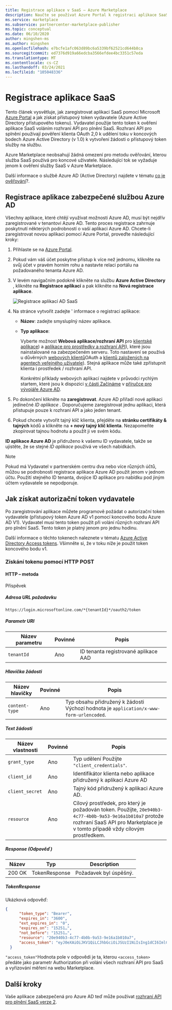 ```yaml
---
title: Registrace aplikace v SaaS – Azure Marketplace
description: Naučte se používat Azure Portal k registraci aplikace SaaS a získání tokenu zabezpečení Azure Active Directory.
ms.service: marketplace
ms.subservice: partnercenter-marketplace-publisher
ms.topic: conceptual
ms.date: 06/10/2020
author: mingshen-ms
ms.author: mingshen
ms.openlocfilehash: e7bcfe1afc063d89bc6a5339bf62521cd644b8ca
ms.sourcegitcommit: ed7376d919a66edcba3566efdee4bc3351c57eda
ms.translationtype: MT
ms.contentlocale: cs-CZ
ms.lasthandoff: 03/24/2021
ms.locfileid: "105048336"
---
```

# <a name="register-a-saas-application"></a>Registrace aplikace SaaS

Tento článek vysvětluje, jak zaregistrovat aplikaci SaaS pomocí Microsoft [Azure Portal](https://portal.azure.com/) a jak získat přístupový token vydavatele (Azure Active Directory přístupového tokenu). Vydavatel použije tento token k ověření aplikace SaaS voláním rozhraní API pro plnění SaaS.  Rozhraní API pro splnění používají pověření klienta OAuth 2,0 k udělení toku v koncových bodech Azure Active Directory (v 1.0) k vytvoření žádosti o přístupový token služby na službu.

Azure Marketplace neobsahují žádná omezení pro metodu ověřování, kterou služba SaaS používá pro koncové uživatele. Následující tok se vyžaduje jenom k ověření služby SaaS v Azure Marketplace.

Další informace o službě Azure AD (Active Directory) najdete v tématu [co je ověřování](../../active-directory/develop/authentication-vs-authorization.md)?.

## <a name="register-an-azure-ad-secured-app"></a>Registrace aplikace zabezpečené službou Azure AD

Všechny aplikace, které chtějí využívat možnosti Azure AD, musí být nejdřív zaregistrované v tenantovi Azure AD. Tento proces registrace zahrnuje poskytnutí některých podrobností o vaší aplikaci Azure AD. Chcete-li zaregistrovat novou aplikaci pomocí Azure Portal, proveďte následující kroky:

1. Přihlaste se na [Azure Portal](https://portal.azure.com/).
2. Pokud vám váš účet poskytne přístup k více než jednomu, klikněte na svůj účet v pravém horním rohu a nastavte relaci portálu na požadovaného tenanta Azure AD.
3. V levém navigačním podokně klikněte na službu **Azure Active Directory** , klikněte na **Registrace aplikací** a pak klikněte na **Nová registrace aplikace**.

    ![Registrace aplikací AD SaaS](./media/saas-offer-app-registration-v1.png)

4. Na stránce vytvořit zadejte \' informace o registraci aplikace:
    -   **Název**: zadejte smysluplný název aplikace.
    -   **Typ aplikace**:  
        
        Vyberte možnost **Webová aplikace/rozhraní API** pro [klientské aplikace](../../active-directory/develop/developer-glossary.md#client-application)) a [aplikace pro prostředky a rozhraní API](../../active-directory/develop/developer-glossary.md#resource-server)), které jsou nainstalované na zabezpečeném serveru. Toto nastavení se používá u důvěrných [webových klientů](../../active-directory/develop/developer-glossary.md#web-client)OAuth a [klientů založených na agentech veřejného uživatele](../../active-directory/develop/developer-glossary.md#user-agent-based-client)).
        Stejná aplikace může také zpřístupnit klienta i prostředek / rozhraní API.

        Konkrétní příklady webových aplikací najdete v průvodci rychlým startem, které jsou k dispozici [v části Začínáme](../../active-directory/develop/quickstart-create-new-tenant.md) v [příručce pro vývojáře Azure AD](../../active-directory/develop/index.yml).

5. Po dokončení klikněte na **zaregistrovat**.  Azure AD přiřadí nové aplikaci jedinečné *ID aplikace* . Doporučujeme zaregistrovat jednu aplikaci, která přistupuje pouze k rozhraní API a jako jeden tenant.

6. Pokud chcete vytvořit tajný klíč klienta, přejděte na **stránku certifikáty & tajných** kódů a klikněte na **+ nový tajný klíč klienta**.  Nezapomeňte zkopírovat tajnou hodnotu a použít ji ve svém kódu.

**ID aplikace Azure AD** je přidruženo k vašemu ID vydavatele, takže se ujistěte, že se stejné *ID aplikace* používá ve všech nabídkách.

>[!Note]
>Pokud má Vydavatel v partnerském centru dva nebo více různých účtů, můžou se podrobnosti registrace aplikace Azure AD použít jenom v jednom účtu. Použití stejného ID tenanta, dvojice ID aplikace pro nabídku pod jiným účtem vydavatele se nepodporuje.

## <a name="how-to-get-the-publishers-authorization-token"></a>Jak získat autorizační token vydavatele

Po zaregistrování aplikace můžete programově požádat o autorizační token vydavatele (přístupový token Azure AD v1 pomocí koncového bodu Azure AD V1). Vydavatel musí tento token použít při volání různých rozhraní API pro plnění SaaS. Tento token je platný jenom pro jednu hodinu. 

Další informace o těchto tokenech naleznete v tématu [Azure Active Directory Access tokens](../../active-directory/develop/access-tokens.md).  Všimněte si, že v toku níže je použit token koncového bodu v1.

### <a name="get-the-token-with-an-http-post"></a>Získání tokenu pomocí HTTP POST

#### <a name="http-method"></a>HTTP – metoda

Příspěvek<br>

##### <a name="request-url"></a>*Adresa URL požadavku* 

`https://login.microsoftonline.com/*{tenantId}*/oauth2/token`

##### <a name="uri-parameter"></a>*Parametr URI*

|  Název parametru    |  Povinné         |  Popis |
|  ---------------   |  ---------------  | ------------ |
|  `tenantId`        |  Ano      |  ID tenanta registrované aplikace AAD |

##### <a name="request-header"></a>*Hlavička žádosti*

|  Název hlavičky       |  Povinné         |  Popis |
|  ---------------   |  ---------------  | ------------ |
|  `content-type`    |  Ano      |  Typ obsahu přidružený k žádosti Výchozí hodnota je `application/x-www-form-urlencoded`. |

##### <a name="request-body"></a>*Text žádosti*

|  Název vlastnosti     |  Povinné         |  Popis |
|  ---------------   |  ---------------  | ------------ |
|  `grant_type`      |  Ano      |  Typ udělení Použijte `"client_credentials"`. |
|  `client_id`       |  Ano      |  Identifikátor klienta nebo aplikace přidružený k aplikaci Azure AD |
|  `client_secret`   |  Ano      |  Tajný kód přidružený k aplikaci Azure AD. |
|  `resource`        |  Ano      |  Cílový prostředek, pro který je požadován token. Použijte, `20e940b3-4c77-4b0b-9a53-9e16a1b010a7` protože rozhraní SaaS API pro Marketplace je v tomto případě vždy cílovým prostředkem. |

##### <a name="response"></a>*Response* (Odpověď)

|  Název     |  Typ         |  Description |
|  ------   |  ---------------  | ------------ |
|  200 OK   |  TokenResponse    |  Požadavek byl úspěšný. |

##### <a name="tokenresponse"></a>*TokenResponse*

Ukázková odpověď:

```json
{
      "token_type": "Bearer",
      "expires_in": "3600",
      "ext_expires_in": "0",
      "expires_on": "15251…",
      "not_before": "15251…",
      "resource": "20e940b3-4c77-4b0b-9a53-9e16a1b010a7",
      "access_token": "eyJ0eXAiOiJKV1QiLCJhbGciOiJSUzI1NiIsIng1dCI6ImlCakwxUmNxemhpeTRmcHhJeGRacW9oTTJZayIsImtpZCI6ImlCakwxUmNxemhpeTRmcHhJeGRacW9oTTJZayJ9…"
  }
```

`"access_token"`Hodnota pole v odpovědi je ta, kterou `<access_token>` předáte jako parametr Authorization při volání všech rozhraní API pro SaaS a vyřizování měření na webu Marketplace.

## <a name="next-steps"></a>Další kroky

Vaše aplikace zabezpečená pro Azure AD teď může používat [rozhraní API pro plnění SaaS verze 2](./pc-saas-fulfillment-api-v2.md).
